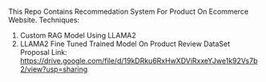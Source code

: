 This Repo Contains Recommedation System For Product On Ecommerce Website.
Techniques:
1) Custom RAG Model Using LLAMA2
2) LLAMA2 Fine Tuned Trained Model On Product Review DataSet
Proposal Link: https://drive.google.com/file/d/19kDRku6RxHwXDViRxxeYJwe1k92Vs7b2/view?usp=sharing
